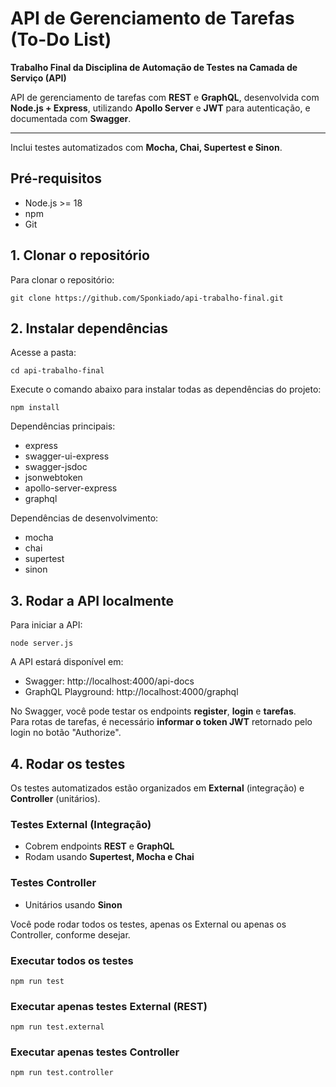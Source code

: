 # API de Gerenciamento de Tarefas (To-Do List)

**Trabalho Final da Disciplina de Automação de Testes na Camada de Serviço (API)**

API de gerenciamento de tarefas com **REST** e **GraphQL**, desenvolvida com **Node.js + Express**, utilizando **Apollo Server** e **JWT** para autenticação, e documentada com **Swagger**.

--- 

Inclui testes automatizados com **Mocha, Chai, Supertest e Sinon**.
## Pré-requisitos

- Node.js >= 18
- npm
- Git
## 1. Clonar o repositório

Para clonar o repositório:
```
git clone https://github.com/Sponkiado/api-trabalho-final.git
```

## 2. Instalar dependências

Acesse a pasta:
```
cd api-trabalho-final
```
Execute o comando abaixo para instalar todas as dependências do projeto:
```
npm install
```
Dependências principais:
- express
- swagger-ui-express
- swagger-jsdoc
- jsonwebtoken
- apollo-server-express
- graphql

Dependências de desenvolvimento:
- mocha
- chai
- supertest
- sinon
## 3. Rodar a API localmente

Para iniciar a API:
```
node server.js
```
A API estará disponível em:

- Swagger: http://localhost:4000/api-docs
- GraphQL Playground: http://localhost:4000/graphql

No Swagger, você pode testar os endpoints **register**, **login** e **tarefas**.  
Para rotas de tarefas, é necessário **informar o token JWT** retornado pelo login no botão "Authorize".
## 4. Rodar os testes

Os testes automatizados estão organizados em **External** (integração) e **Controller** (unitários).

### Testes External (Integração)
- Cobrem endpoints **REST** e **GraphQL**  
- Rodam usando **Supertest, Mocha e Chai**  

### Testes Controller
- Unitários usando **Sinon**  

Você pode rodar todos os testes, apenas os External ou apenas os Controller, conforme desejar.

### Executar todos os testes
```
npm run test
```
### Executar apenas testes External (REST)
```
npm run test.external
```
### Executar apenas testes Controller
```
npm run test.controller
```
